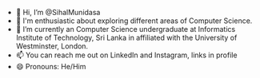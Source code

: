 - 👋 Hi, I’m @SihalMunidasa
- 👀 I'm enthusiastic about exploring different areas of Computer Science.
- 🌱 I’m currently an Computer Science undergraduate at Informatics Institute of Technology, Sri Lanka in affiliated with the University of Westminster, London.
- 📫 You can reach me out on LinkedIn and Instagram, links in profile
- 😄 Pronouns: He/Him

<!---
SihalMunidasa/SihalMunidasa is a ✨ special ✨ repository because its `README.md` (this file) appears on your GitHub profile.
You can click the Preview link to take a look at your changes.
--->
